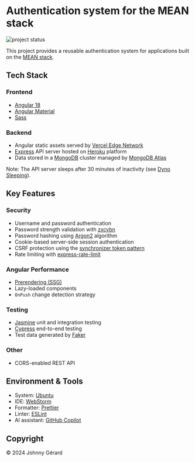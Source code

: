 # Authentication system for the MEAN stack

![project status](https://img.shields.io/badge/project_status-active_development-green?style=for-the-badge)

This project provides a reusable authentication system for applications built on the [MEAN stack](https://www.mongodb.com/resources/languages/mean-stack).

## Tech Stack

### Frontend

- [Angular 18](https://blog.angular.dev/angular-v18-is-now-available-e79d5ac0affe)
- [Angular Material](https://material.angular.io/)
- [Sass](https://sass-lang.com/)

### Backend

- Angular static assets served by [Vercel Edge Network](https://vercel.com/docs/edge-network/overview)
- [Express](https://expressjs.com/) API server hosted on [Heroku](https://www.heroku.com/) platform
- Data stored in a [MongoDB](https://www.mongodb.com/) cluster managed by [MongoDB Atlas](https://www.mongodb.com/atlas)

Note: The API server sleeps after 30 minutes of inactivity (see [Dyno Sleeping](https://devcenter.heroku.com/articles/eco-dyno-hours#dyno-sleeping)).

## Key Features

### Security

- Username and password authentication
- Password strength validation with [zxcvbn](https://github.com/dropbox/zxcvbn?tab=readme-ov-file#readme)
- Password hashing using [Argon2](https://github.com/P-H-C/phc-winner-argon2?tab=readme-ov-file#readme) algorithm
- Cookie-based server-side session authentication
- CSRF protection using the [synchronizer token pattern](https://cheatsheetseries.owasp.org/cheatsheets/Cross-Site_Request_Forgery_Prevention_Cheat_Sheet.html#synchronizer-token-pattern)
- Rate limiting with [express-rate-limit](https://express-rate-limit.mintlify.app/overview)

### Angular Performance

- [Prerendering (SSG)](https://angular.dev/guide/prerendering)
- Lazy-loaded components
- `OnPush` change detection strategy

### Testing

- [Jasmine](https://jasmine.github.io/) unit and integration testing
- [Cypress](https://www.cypress.io/) end-to-end testing
- Test data generated by [Faker](https://fakerjs.dev/)

### Other

- CORS-enabled REST API

## Environment & Tools

- System: [Ubuntu](https://ubuntu.com/)
- IDE: [WebStorm](https://www.jetbrains.com/webstorm/)
- Formatter: [Prettier](https://prettier.io/)
- Linter: [ESLint](https://eslint.org/)
- AI assistant: [GitHub Copilot](https://github.com/features/copilot)

## Copyright

© 2024 Johnny Gérard
